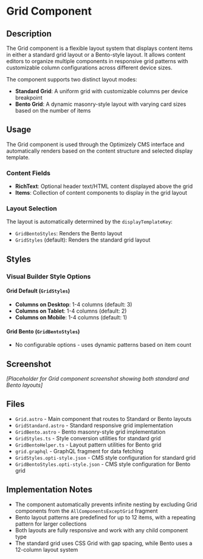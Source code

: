 # Grid Component

## Description

The Grid component is a flexible layout system that displays content items in either a standard grid layout or a Bento-style layout. It allows content editors to organize multiple components in responsive grid patterns with customizable column configurations across different device sizes.

The component supports two distinct layout modes:
- **Standard Grid**: A uniform grid with customizable columns per device breakpoint
- **Bento Grid**: A dynamic masonry-style layout with varying card sizes based on the number of items

## Usage

The Grid component is used through the Optimizely CMS interface and automatically renders based on the content structure and selected display template.

### Content Fields

- **RichText**: Optional header text/HTML content displayed above the grid
- **Items**: Collection of content components to display in the grid layout

### Layout Selection

The layout is automatically determined by the `displayTemplateKey`:
- `GridBentoStyles`: Renders the Bento layout
- `GridStyles` (default): Renders the standard grid layout

## Styles

### Visual Builder Style Options

#### Grid Default (`GridStyles`)
- **Columns on Desktop**: 1-4 columns (default: 3)
- **Columns on Tablet**: 1-4 columns (default: 2)
- **Columns on Mobile**: 1-4 columns (default: 1)

#### Grid Bento (`GridBentoStyles`)
- No configurable options - uses dynamic patterns based on item count

## Screenshot

*[Placeholder for Grid component screenshot showing both standard and Bento layouts]*

## Files

- `Grid.astro` - Main component that routes to Standard or Bento layouts
- `GridStandard.astro` - Standard responsive grid implementation
- `GridBento.astro` - Bento masonry-style grid implementation
- `GridStyles.ts` - Style conversion utilities for standard grid
- `GridBentoHelper.ts` - Layout pattern utilities for Bento grid
- `grid.graphql` - GraphQL fragment for data fetching
- `GridStyles.opti-style.json` - CMS style configuration for standard grid
- `GridBentoStyles.opti-style.json` - CMS style configuration for Bento grid

## Implementation Notes

- The component automatically prevents infinite nesting by excluding Grid components from the `AllComponentsExceptGrid` fragment
- Bento layout patterns are predefined for up to 12 items, with a repeating pattern for larger collections
- Both layouts are fully responsive and work with any child component type
- The standard grid uses CSS Grid with gap spacing, while Bento uses a 12-column layout system